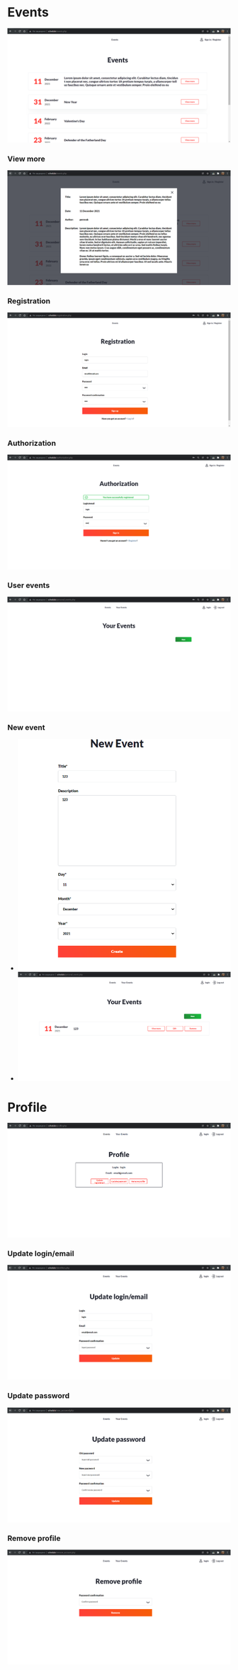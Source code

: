 # Events
![](readme_images/events.png)
### View more
![](readme_images/events_more.png)
### Registration
![](readme_images/registration.png)
### Authorization
![](readme_images/authorization.png)
### User events
![](readme_images/your_events.png)
### New event
* ![](readme_images/new_event.png)
* ![](readme_images/new_event_2.png)
# Profile
![](readme_images/profile.png)
### Update login/email
![](readme_images/update_login.png)
### Update password
![](readme_images/update_password.png)
### Remove profile
![](readme_images/remove_profile.png)
